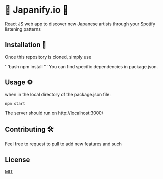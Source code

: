 # 🌸 Japanify.io 🌸
React JS web app to discover new Japanese artists through your Spotify listening patterns

## Installation 💽
Once this repository is cloned, simply use 

'''bash
npm install
'''
You can find specific dependencies in package.json.

## Usage ⚙️
when in the local directory of the package.json file:
```bash
npm start
```
The server should run on http://localhost:3000/

## Contributing 🛠️
Feel free to request to pull to add new features and such

## License
[MIT](https://choosealicense.com/licenses/mit/)


